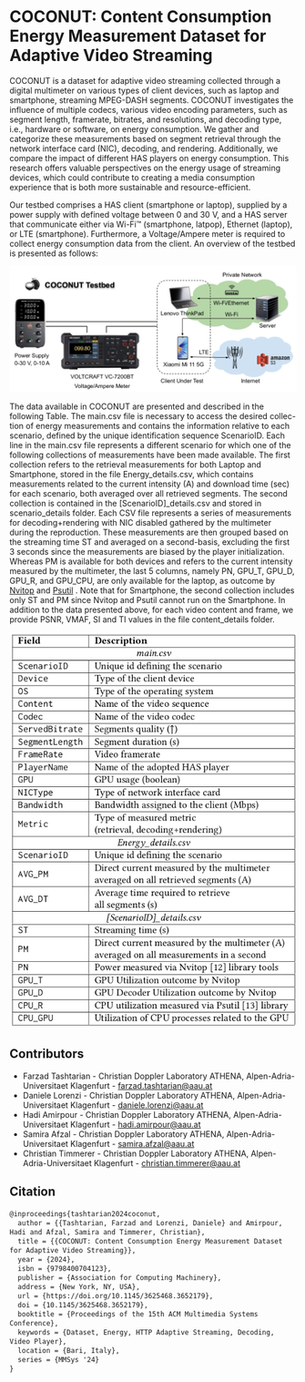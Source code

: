 # COCONUT: Content Consumption Energy Measurement Dataset for Adaptive Video Streaming

COCONUT is a dataset for adaptive video streaming collected through a digital multimeter on various types of client devices, such as laptop and smartphone, streaming MPEG-DASH segments. COCONUT investigates the influence of multiple codecs, various video encoding parameters, such as segment length, framerate, bitrates, and resolutions, and decoding type, i.e., hardware or software, on energy consumption. We gather and categorize these measurements based
on segment retrieval through the network interface card (NIC), decoding, and rendering. Additionally, we compare the impact of different HAS players on energy consumption. This research offers valuable perspectives on the energy usage of streaming devices, which could contribute to creating a media consumption experience that is both more sustainable and resource-efficient.

Our testbed comprises a HAS client (smartphone or laptop), supplied by a power supply with defined voltage between 0 and 30 V, and a HAS server that communicate either via Wi-Fi™ (smartphone, latpop), Ethernet (laptop), or LTE (smartphone). Furthermore, a Voltage/Ampere meter is required to collect energy consumption data from the client. An overview of the testbed is presented as follows:

![](assets/testbed.png)



The data available in COCONUT are presented and described in the following Table. The main.csv file is necessary to access the desired collec-
tion of energy measurements and contains the information relative to each scenario, defined by the unique identification sequence
ScenarioID. Each line in the main.csv file represents a different scenario for which one of the following collections of measurements have been made available. The first collection refers to the retrieval measurements for both Laptop and Smartphone, stored in the file Energy_details.csv, which contains measurements related to the current intensity (A) and download time (sec) for each scenario, both averaged over all retrieved segments. The second collection is contained in the  [ScenarioID]_details.csv and stored in scenario_details folder. Each CSV file represents a series of measurements for decoding+rendering with NIC disabled gathered by the multimeter during the reproduction. These measurements are then grouped based on the streaming time ST and averaged on a second-basis, excluding the first 3 seconds since the measurements are biased by the player initialization. Whereas
PM is available for both devices and refers to the current intensity measured by the multimeter, the last 5 columns, namely PN, GPU_T,
GPU_D, GPU_R, and GPU_CPU, are only available for the laptop, as outcome by [Nvitop](https://pypi.org/project/nvitop/0.2.5.1/)  and [Psutil](https://pypi.org/project/psutil/) .  Note that for Smartphone, the second collection includes only ST and PM since Nvitop and Psutil cannot run on the Smartphone.  In addition to the data presented above, for each video content and frame, we provide PSNR, VMAF, SI and TI values in the file content_details folder.

![Structure of the CSV files in COCONUT](assets/tb.png)


## Contributors
* Farzad Tashtarian - Christian Doppler Laboratory ATHENA, Alpen-Adria-Universitaet Klagenfurt - farzad.tashtarian@aau.at
* Daniele Lorenzi - Christian Doppler Laboratory ATHENA, Alpen-Adria-Universitaet Klagenfurt - daniele.lorenzi@aau.at
* Hadi Amirpour - Christian Doppler Laboratory ATHENA, Alpen-Adria-Universitaet Klagenfurt - hadi.amirpour@aau.at
* Samira Afzal - Christian Doppler Laboratory ATHENA, Alpen-Adria-Universitaet Klagenfurt - samira.afzal@aau.at
* Christian Timmerer - Christian Doppler Laboratory ATHENA, Alpen-Adria-Universitaet Klagenfurt - christian.timmerer@aau.at


## Citation
```
@inproceedings{tashtarian2024coconut,
  author = {{Tashtarian, Farzad and Lorenzi, Daniele} and Amirpour, Hadi and Afzal, Samira and Timmerer, Christian},
  title = {{COCONUT: Content Consumption Energy Measurement Dataset for Adaptive Video Streaming}},
  year = {2024},
  isbn = {9798400704123},
  publisher = {Association for Computing Machinery},
  address = {New York, NY, USA},
  url = {https://doi.org/10.1145/3625468.3652179},
  doi = {10.1145/3625468.3652179},
  booktitle = {Proceedings of the 15th ACM Multimedia Systems Conference},
  keywords = {Dataset, Energy, HTTP Adaptive Streaming, Decoding, Video Player},
  location = {Bari, Italy},
  series = {MMSys '24}
}

```

